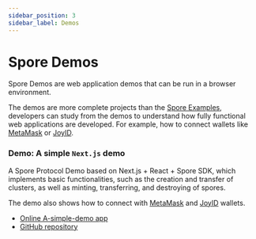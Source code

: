 ```yaml
---
sidebar_position: 3
sidebar_label: Demos
---
```


# Spore Demos

Spore Demos are web application demos that can be run in a browser environment.

The demos are more complete projects than the [Spore Examples](./examples), developers can study from the demos to understand how fully functional web applications are developed. 
For example, how to connect wallets like [MetaMask](https://metamask.io) or [JoyID](https://joy.id).

### Demo: A simple `Next.js` demo

A Spore Protocol Demo based on Next.js + React + Spore SDK, which implements basic functionalities, such as the creation and transfer of clusters, as well as minting, transferring, and destroying of spores. 

The demo also shows how to connect with [MetaMask](https://metamask.io) and [JoyID](https://joy.id) wallets.

- [Online A-simple-demo app](https://a-simple-demo.spore.pro)
- [GitHub repository](https://github.com/sporeprotocol/spore-demo)